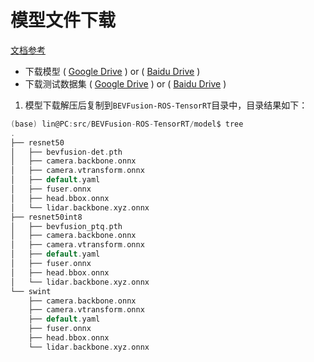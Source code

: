 # 模型文件下载

[文档参考](https://github.com/NVIDIA-AI-IOT/Lidar_AI_Solution/tree/master/CUDA-BEVFusion)
- 下载模型  ( [Google Drive](https://drive.google.com/file/d/1bPt3D07yyVuSuzRAHySZVR2N15RqGHHN/view?usp=sharing) ) or ( [Baidu Drive](https://pan.baidu.com/s/1_6IJTzKlJ8H62W5cUPiSbA?pwd=g6b4) )
- 下载测试数据集 ( [Google Drive](https://drive.google.com/file/d/1RO493RSWyXbyS12yWk5ZzrixAeZQSnL8/view?usp=sharing) ) or ( [Baidu Drive](https://pan.baidu.com/s/1ED6eospSIF8oIQ2unU9WIQ?pwd=mtvt) )


1. 模型下载解压后复制到`BEVFusion-ROS-TensorRT`目录中，目录结果如下：

~~~c
(base) lin@PC:src/BEVFusion-ROS-TensorRT/model$ tree
.
├── resnet50
│   ├── bevfusion-det.pth
│   ├── camera.backbone.onnx
│   ├── camera.vtransform.onnx
│   ├── default.yaml
│   ├── fuser.onnx
│   ├── head.bbox.onnx
│   └── lidar.backbone.xyz.onnx
├── resnet50int8
│   ├── bevfusion_ptq.pth
│   ├── camera.backbone.onnx
│   ├── camera.vtransform.onnx
│   ├── default.yaml
│   ├── fuser.onnx
│   ├── head.bbox.onnx
│   └── lidar.backbone.xyz.onnx
└── swint
    ├── camera.backbone.onnx
    ├── camera.vtransform.onnx
    ├── default.yaml
    ├── fuser.onnx
    ├── head.bbox.onnx
    └── lidar.backbone.xyz.onnx
~~~
